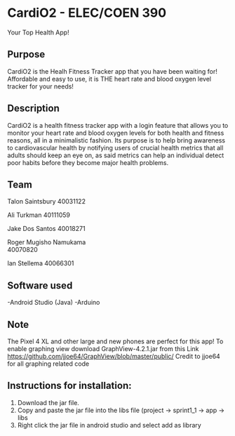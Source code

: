 # CardiO2 - ELEC/COEN 390
Your Top Health App!

## Purpose
CardiO2 is the Healh Fitness Tracker app that you have been waiting for! Affordable and easy to use, it is THE heart rate and blood oxygen level tracker for your needs!

## Description
CardiO2 is a health fitness tracker app with a login feature that allows you to monitor your heart rate and blood oxygen levels for both health and fitness reasons, all in a minimalistic fashion.
Its purpose is to help bring awareness to cardiovascular health by notifying users of crucial health metrics that all adults should keep an eye on, as said metrics can help an individual detect poor habits before they become major health problems.


## Team

Talon Saintsbury 
40031122

Ali Turkman
40111059

Jake Dos Santos
40018271

Roger Mugisho Namukama  
40070820

Ian Stellema
40066301        


## Software used
-Android Studio (Java)
-Arduino

## Note
The Pixel 4 XL and other large and new phones are perfect for this app!
To enable graphing view download GraphView-4.2.1.jar from this Link https://github.com/jjoe64/GraphView/blob/master/public/
Credit to jjoe64 for all graphing related code

## Instructions for installation:
1. Download the jar file.
2. Copy and paste the jar file into the libs file (project -> sprint1_1 -> app -> libs
3. Right click the jar file in android studio and select add as library
